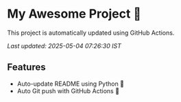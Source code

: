 # My Awesome Project 🚀

This project is automatically updated using GitHub Actions.

_Last updated: 2025-05-04 07:26:30 IST_

## Features
- Auto-update README using Python 🐍
- Auto Git push with GitHub Actions 🤖
